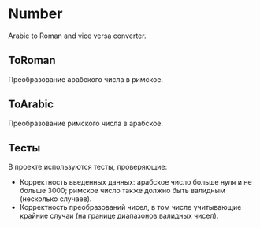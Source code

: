 # Number

Arabic to Roman and vice versa converter.

## ToRoman

Преобразование арабского числа в римское.

## ToArabic

Преобразование римского числа в арабское.

## Тесты

В проекте используются тесты, проверяющие:

- Корректность введенных данных: арабское число больше нуля и не больше 3000; римское число также должно быть валидным (несколько случаев).
- Корректность преобразований чисел, в том числе учитывающие крайние случаи (на границе диапазонов валидных чисел).
